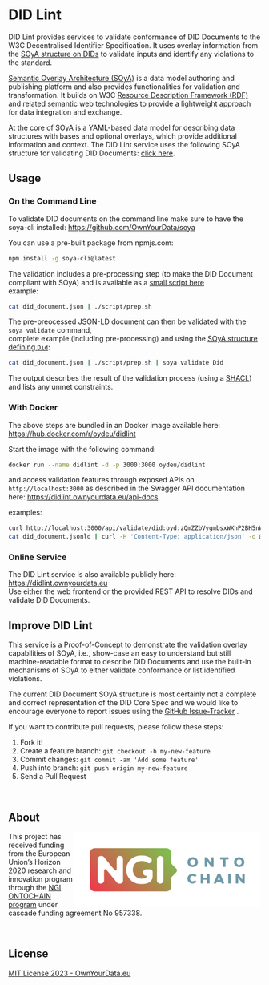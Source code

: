 # DID Lint
DID Lint provides services to validate conformance of DID Documents to the W3C Decentralised Identifier Specification. It uses overlay information from the [SOyA structure on DIDs](https://soya.ownyourdata.eu/Did/yaml) to validate inputs and identify any violations to the standard.

[Semantic Overlay Architecture (SOyA)](https://ownyourdata.github.io/soya/) is a data model authoring and publishing platform and also provides functionalities for validation and transformation. It builds on W3C [Resource Description Framework (RDF)](https://en.wikipedia.org/wiki/Resource_Description_Framework) and related semantic web technologies to provide a lightweight approach for data integration and exchange.

At the core of SOyA is a YAML-based data model for describing data structures with bases and optional overlays, which provide additional information and context. The DID Lint service uses the following SOyA structure for validating DID Documents: [click here](https://soya.ownyourdata.eu/Did/yaml).

## Usage

### On the Command Line

To validate DID documents on the command line make sure to have the soya-cli installed: https://github.com/OwnYourData/soya    

You can use a pre-built package from npmjs.com:
```bash
npm install -g soya-cli@latest
```

The validation includes a pre-processing step (to make the DID Document compliant with SOyA) and is available as a [small script here](https://github.com/OwnYourData/didlint/blob/main/script/prep.sh)    
example:    
```bash
cat did_document.json | ./script/prep.sh
```

The pre-preocessed JSON-LD document can then be validated with the `soya validate` command,    
complete example (including pre-processing) and using the [ SOyA structure defining `Did`](https://soya.ownyourdata.eu/Did):
```bash
cat did_document.json | ./script/prep.sh | soya validate Did
```

The output describes the result of the validation process (using a [SHACL](https://en.wikipedia.org/wiki/SHACL)) and lists any unmet constraints.


### With Docker

The above steps are bundled in an Docker image available here: https://hub.docker.com/r/oydeu/didlint    

Start the image with the following command:

```bash
docker run --name didlint -d -p 3000:3000 oydeu/didlint
```

and access validation features through exposed APIs on `http://localhost:3000` as described in the Swagger API documentation here: https://didlint.ownyourdata.eu/api-docs    

examples:

```bash
curl http://localhost:3000/api/validate/did:oyd:zQmZZbVygmbsxWXhP2BH5nW2RMNXSQA3eRqnzfkFXzH3fg1
cat did_document.jsonld | curl -H 'Content-Type: application/json' -d @- -X POST http://localhost:3000/api/validate
```

### Online Service

The DID Lint service is also available publicly here: https://didlint.ownyourdata.eu    
Use either the web frontend or the provided REST API to resolve DIDs and validate DID Documents.


## Improve DID Lint

This service is a Proof-of-Concept to demonstrate the validation overlay capabilities of SOyA, i.e., show-case an easy to understand but still machine-readable format to describe DID Documents and use the built-in mechanisms of SOyA to either validate conformance or list identified violations.

The current DID Document SOyA structure is most certainly not a complete and correct representation of the DID Core Spec and we would like to encourage everyone to report issues using the [GitHub Issue-Tracker](https://github.com/sem-con/sc-base/issues) .

If you want to contribute pull requests, please follow these steps:

1. Fork it!
2. Create a feature branch: `git checkout -b my-new-feature`
3. Commit changes: `git commit -am 'Add some feature'`
4. Push into branch: `git push origin my-new-feature`
5. Send a Pull Request

&nbsp;    

## About  

<img align="right" src="https://raw.githubusercontent.com/OwnYourData/didlint/main/app/assets/images/logo-ngi-ontochain-positive.png" height="150">This project has received funding from the European Union’s Horizon 2020 research and innovation program through the [NGI ONTOCHAIN program](https://ontochain.ngi.eu/) under cascade funding agreement No 957338.


<br clear="both" />

## License

[MIT License 2023 - OwnYourData.eu](https://raw.githubusercontent.com/OwnYourData/didlint/main/LICENSE)
